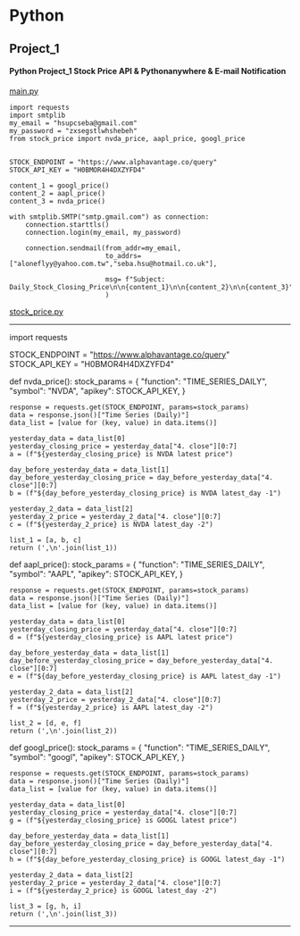 # Python

## Project_1
#### Python Project_1 Stock Price API & Pythonanywhere & E-mail Notification

[main.py](https://github.com/sebsebsebsebtimes4/Python/blob/main/main.py)

```
import requests
import smtplib
my_email = "hsupcseba@gmail.com"
my_password = "zxsegstlwhshebeh"
from stock_price import nvda_price, aapl_price, googl_price


STOCK_ENDPOINT = "https://www.alphavantage.co/query"
STOCK_API_KEY = "H0BMOR4H4DXZYFD4"

content_1 = googl_price()
content_2 = aapl_price()
content_3 = nvda_price()

with smtplib.SMTP("smtp.gmail.com") as connection:
    connection.starttls()
    connection.login(my_email, my_password)

    connection.sendmail(from_addr=my_email,
                        to_addrs=["aloneflyy@yahoo.com.tw","seba.hsu@hotmail.co.uk"],

                        msg= f"Subject: Daily_Stock_Closing_Price\n\n{content_1}\n\n{content_2}\n\n{content_3}"
                        )
```


[stock_price.py](https://github.com/sebsebsebsebtimes4/Python/blob/main/stock_price.py)

---
import requests

STOCK_ENDPOINT = "https://www.alphavantage.co/query"
STOCK_API_KEY = "H0BMOR4H4DXZYFD4"

def nvda_price():
    stock_params = {
        "function": "TIME_SERIES_DAILY",
        "symbol": "NVDA",
        "apikey": STOCK_API_KEY,
    }

    response = requests.get(STOCK_ENDPOINT, params=stock_params)
    data = response.json()["Time Series (Daily)"]
    data_list = [value for (key, value) in data.items()]

    yesterday_data = data_list[0]
    yesterday_closing_price = yesterday_data["4. close"][0:7]
    a = (f"${yesterday_closing_price} is NVDA latest price")

    day_before_yesterday_data = data_list[1]
    day_before_yesterday_closing_price = day_before_yesterday_data["4. close"][0:7]
    b = (f"${day_before_yesterday_closing_price} is NVDA latest_day -1")

    yesterday_2_data = data_list[2]
    yesterday_2_price = yesterday_2_data["4. close"][0:7]
    c = (f"${yesterday_2_price} is NVDA latest_day -2")

    list_1 = [a, b, c]
    return (',\n'.join(list_1))




def aapl_price():
    stock_params = {
        "function": "TIME_SERIES_DAILY",
        "symbol": "AAPL",
        "apikey": STOCK_API_KEY,
    }

    response = requests.get(STOCK_ENDPOINT, params=stock_params)
    data = response.json()["Time Series (Daily)"]
    data_list = [value for (key, value) in data.items()]

    yesterday_data = data_list[0]
    yesterday_closing_price = yesterday_data["4. close"][0:7]
    d = (f"${yesterday_closing_price} is AAPL latest price")

    day_before_yesterday_data = data_list[1]
    day_before_yesterday_closing_price = day_before_yesterday_data["4. close"][0:7]
    e = (f"${day_before_yesterday_closing_price} is AAPL latest_day -1")

    yesterday_2_data = data_list[2]
    yesterday_2_price = yesterday_2_data["4. close"][0:7]
    f = (f"${yesterday_2_price} is AAPL latest_day -2")

    list_2 = [d, e, f]
    return (',\n'.join(list_2))


def googl_price():
    stock_params = {
        "function": "TIME_SERIES_DAILY",
        "symbol": "googl",
        "apikey": STOCK_API_KEY,
    }

    response = requests.get(STOCK_ENDPOINT, params=stock_params)
    data = response.json()["Time Series (Daily)"]
    data_list = [value for (key, value) in data.items()]

    yesterday_data = data_list[0]
    yesterday_closing_price = yesterday_data["4. close"][0:7]
    g = (f"${yesterday_closing_price} is GOOGL latest price")

    day_before_yesterday_data = data_list[1]
    day_before_yesterday_closing_price = day_before_yesterday_data["4. close"][0:7]
    h = (f"${day_before_yesterday_closing_price} is GOOGL latest_day -1")

    yesterday_2_data = data_list[2]
    yesterday_2_price = yesterday_2_data["4. close"][0:7]
    i = (f"${yesterday_2_price} is GOOGL latest_day -2")

    list_3 = [g, h, i]
    return (',\n'.join(list_3))
---
